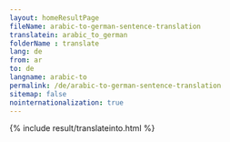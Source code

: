 ```yaml
---
layout: homeResultPage
fileName: arabic-to-german-sentence-translation
translatein: arabic_to_german
folderName : translate
lang: de
from: ar
to: de
langname: arabic-to
permalink: /de/arabic-to-german-sentence-translation
sitemap: false
nointernationalization: true
---
```

{% include result/translateinto.html %}

<script src="/js/result/translation.js" data-foldername="{{page.folderName}}" data-lang="{{page.lang}}"></script>
